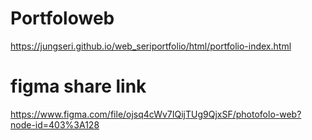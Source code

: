 # Portfoloweb
https://jungseri.github.io/web_seriportfolio/html/portfolio-index.html

# figma share link

https://www.figma.com/file/ojsq4cWv7IQijTUg9QjxSF/photofolo-web?node-id=403%3A128
